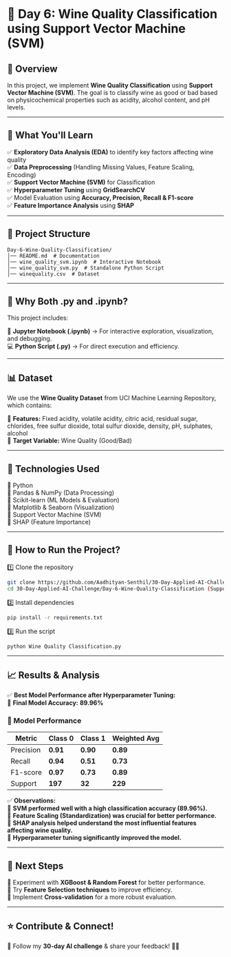 # 🎯 Day 6: Wine Quality Classification using Support Vector Machine (SVM)  

## 📌 Overview  
In this project, we implement **Wine Quality Classification** using **Support Vector Machine (SVM)**. The goal is to classify wine as good or bad based on physicochemical properties such as acidity, alcohol content, and pH levels.  

---

## 🚀 What You'll Learn  
✅ **Exploratory Data Analysis (EDA)** to identify key factors affecting wine quality  
✅ **Data Preprocessing** (Handling Missing Values, Feature Scaling, Encoding)  
✅ **Support Vector Machine (SVM)** for Classification  
✅ **Hyperparameter Tuning** using **GridSearchCV**  
✅ Model Evaluation using **Accuracy, Precision, Recall & F1-score**  
✅ **Feature Importance Analysis** using **SHAP**  

---

## 📂 Project Structure  
```
Day-6-Wine-Quality-Classification/
│── README.md  # Documentation  
│── wine_quality_svm.ipynb  # Interactive Notebook  
│── wine_quality_svm.py  # Standalone Python Script  
│── winequality.csv  # Dataset  
```
---

## 📌 Why Both .py and .ipynb?  
This project includes:  

📒 **Jupyter Notebook (.ipynb)** → For interactive exploration, visualization, and debugging.  
💻 **Python Script (.py)** → For direct execution and efficiency.  

---

## 📊 Dataset  
We use the **Wine Quality Dataset** from UCI Machine Learning Repository, which contains:  

📌 **Features:** Fixed acidity, volatile acidity, citric acid, residual sugar, chlorides, free sulfur dioxide, total sulfur dioxide, density, pH, sulphates, alcohol  
🎯 **Target Variable:** Wine Quality (Good/Bad)  

---

## 🔧 Technologies Used  
🔹 Python  
🔹 Pandas & NumPy (Data Processing)  
🔹 Scikit-learn (ML Models & Evaluation)  
🔹 Matplotlib & Seaborn (Visualization)  
🔹 Support Vector Machine (SVM)  
🔹 SHAP (Feature Importance)  

---

## 📜 How to Run the Project?  
1️⃣ Clone the repository  
```bash
git clone https://github.com/Aadhityan-Senthil/30-Day-Applied-AI-Challenge.git  
cd 30-Day-Applied-AI-Challenge/Day-6-Wine-Quality-Classification (Support Vector Machine)
```
2️⃣ Install dependencies  
```bash
pip install -r requirements.txt  
```
3️⃣ Run the script  
```bash
python Wine Quality Classification.py
```
---

## 📈 Results & Analysis  
✅ **Best Model Performance after Hyperparameter Tuning:**  
📌 **Final Model Accuracy:** **89.96%**  

### **🔹 Model Performance**
| Metric        | Class 0  | Class 1  | Weighted Avg |
|--------------|---------|---------|--------------|
| Precision    | **0.91**  | **0.90**  | **0.89**  |
| Recall       | **0.94**  | **0.51**  | **0.73**  |
| F1-score     | **0.97**  | **0.73**  | **0.89**  |
| Support      | **197**  | **32**  | **229**  |

✅ **Observations:**  
🔹 **SVM performed well with a high classification accuracy (89.96%).**  
🔹 **Feature Scaling (Standardization) was crucial for better performance.**  
🔹 **SHAP analysis helped understand the most influential features affecting wine quality.**  
🔹 **Hyperparameter tuning significantly improved the model.**  

---

## 📌 Next Steps  
🔹 Experiment with **XGBoost & Random Forest** for better performance.  
🔹 Try **Feature Selection techniques** to improve efficiency.  
🔹 Implement **Cross-validation** for a more robust evaluation.  

---

## ⭐ Contribute & Connect!  
📢 Follow my **30-day AI challenge** & share your feedback! 🚀🔥  
